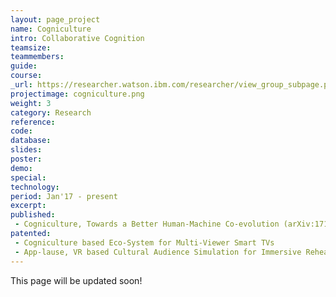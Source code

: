 ```yaml
---
layout: page_project
name: Cogniculture
intro: Collaborative Cognition
teamsize:
teammembers: 
guide:
course:
_url: https://researcher.watson.ibm.com/researcher/view_group_subpage.php?id=7807
projectimage: cogniculture.png
weight: 3
category: Research
reference:
code:
database: 
slides: 
poster: 
demo: 
special: 
technology:
period: Jan'17 - present
excerpt:
published: 
 - Cogniculture, Towards a Better Human-Machine Co-evolution (arXiv:1712.03724) 
patented: 
 - Cogniculture based Eco-System for Multi-Viewer Smart TVs
 - App-lause, VR based Cultural Audience Simulation for Immersive Rehearsals
---
```

This page will be updated soon!